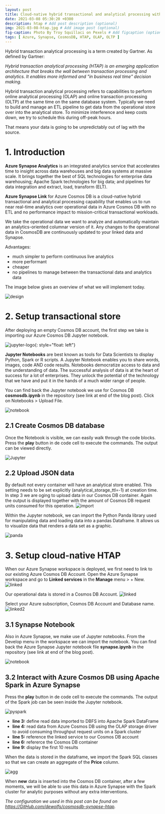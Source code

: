 ```yaml
---
layout: post
title: Cloud-native hybrid transactional and analytical processing with Cosmos DB and Azure Synapse
date: 2021-03-08 05:30:20 +0300
description: htap # Add post description (optional)
img: 2021-03-08-htap.jpg # Add image post (optional)
fig-caption: Photo By Troy Squillaci on Pexels # Add figcaption (optional)
tags: [ Azure, Synapse, CosmosDB, HTAP, OLAP, OLTP ]
---
```


Hybrid transaction analytical processing is a term created by Gartner.  As defined by Gartner:

*Hybrid transaction analytical processing (HTAP) is an emerging application architecture that breaks the wall between transaction processing and analytics.  It enables more informed and "in business real time" decision making.*

Hybrid transaction analytical processing refers to capabilities to perform online analytical processing (OLAP) and online transaction processing (OLTP) at the same time on the same database system.  Typically we need to build and manage an ETL pipeline to get data from the operational store over into the analytical store.  To minimize interference and keep costs down, we try to schedule this during off-peak hours.

That means your data is going to be unpredictably out of lag with the source.

# 1. Introduction

**Azure Synapse Analytics** is an integrated analytics service that accelerates time to insight across data warehouses and big data systems at massive scale. It brings together the best of SQL technologies for enterprise data warehousing; Apache Spark technologies for big data; and pipelines for data integration and extract, load, transform (ELT). 

**Azure Synapse Link** for Azure Cosmos DB is a cloud-native hybrid transactional and analytical processing capability that enables us to run near real-time analytics over operational data in Azure Cosmos DB with no ETL and no performance impact to mission-critical transactional workloads. 

We take the operational data we want to analyze and automatically maintain an analytics-oriented columnar version of it.  Any changes to the operational data in CosmosDB are continuously updated to your linked data and Synapse.

Advantages:
- much simpler to perform continuous live analytics
- more performant
- cheaper
- no pipelines to manage between the transactional data and analytics data

The image below gives an overview of what we will implement today.

![design]({{site.baseurl}}/assets/img/2021-03-08-htap-design.png)

# 2. Setup transactional store

After deploying an empty Cosmos DB account, the first step we take is importing our Azure Cosmos DB Jupyter notebook.

![jupyter-logo]({{site.baseurl}}/assets/img/2021-03-08-jupyter-logo.png){: style="float: left"}

**Jupyter Notebooks** are best known as tools for Data Scientists to display Python, Spark or R scripts.  A Jupyter Notebook enables you to share words, images, code AND code results.
Notebooks democratize access to data and the understanding of data.  The successful analysis of data is at the heart of success for a lot of enterprises.
They unlock the potential of the technology that we have and put it in the hands of a much wider range of people.

You can find back the Jupyter notebook we use for Cosmos DB **cosmosdb.ipynb** in the repository (see link at end of the blog post).
Click on Notebooks > Upload File.

![notebook]({{site.baseurl}}/assets/img/2021-03-08-cosmos-notebook.png)

## 2.1 Create Cosmos DB database
Once the Notebook is visible, we can easily walk through the code blocks.
Press the **play** button in de code cell to execute the commands.  The output can be viewed directly.

![Jupyter]({{site.baseurl}}/assets/img/2021-03-08-Jupyter.png)

## 2.2 Upload JSON data

 By default not every container will have an analytical store enabled. This setting needs to be set explicitly (analytical_storage_ttl=-1) at creation time.  In step 3 we are oging to upload data in our Cosmos DB container.  Again the output is displayed together with the amount of Cosmos DB request units consumed for this operation.
![import]({{site.baseurl}}/assets/img/2021-03-08-Jupyter-import.png)

Within the Jupyter notebook, we can import the Python Panda library used for manipulating data and loading data into a pandas Dataframe.
It allows us to visualize data that renders a data set as a graphic.

![panda]({{site.baseurl}}/assets/img/2021-03-08-Jupyter-panda.png)

# 3. Setup cloud-native HTAP

When our Azure Synapse workspace is deployed, we first need to link to our existing Azure Cosmos DB Account.
Open the Azure Synapse workspace and go to **Linked services** in the **Manage** menu > + New.
![linked]({{site.baseurl}}/assets/img/2021-03-08-synapse-linked.png)

Our operational data is stored in a Cosmos DB Account.
![linked]({{site.baseurl}}/assets/img/2021-03-08-syn-cosmos.png)

Select your Azure subscription, Cosmos DB Account and Database name.
![linked2]({{site.baseurl}}/assets/img/2021-03-08-synapse-linked2.png)

## 3.1 Synapse Notebook

Also in Azure Synapse, we make use of Jupyter notebooks. From the Develop menu in the workspace we can import the notebook.
You can find back the Azure Synapse Jupyter notebook file **synapse.ipynb** in the repository (see link at end of the blog post).

![notebook]({{site.baseurl}}/assets/img/2021-03-08-syn-notebook.png)

## 3.2 Interact with Azure Cosmos DB using Apache Spark in Azure Synapse
Press the **play** button in de code cell to execute the commands.  The output of the Spark job can be seen inside the Jupyter notebook.

![pyspark]({{site.baseurl}}/assets/img/2021-03-08-syn-pyspark.png)

- **line 3:** define read data imported to DBFS into Apache Spark DataFrame 
- **line 4:** read data from Azure Cosmos DB using the OLAP storage driver to avoid consuming throughput request units on a Spark cluster
- **line 5:** reference the linked service to our Cosmos DB account
- **line 6:** refererce the Cosmos DB container
- **line 9:** display the first 10 results

When the data is stored in the dataframe, we import the Spark SQL classes so that we can create an aggregate of the **Price** column.

![agg]({{site.baseurl}}/assets/img/2021-03-08-syn-agg.png)

When **new** data is inserted into the Cosmos DB container, after a few moments, we will be able to use this data in Azure Synapse with the Spark cluster for analytic purposes without any extra interventions.

*The configuration we used in this post can be found on <https://GitHub.com/dewolfs/cosmosdb-synapse-htap>.*